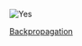 ![Yes](https://img.shields.io/badge/Dschulaik-Yes-brightgreen.svg)

[Backpropagation](https://de.wikipedia.org/wiki/Backpropagation)